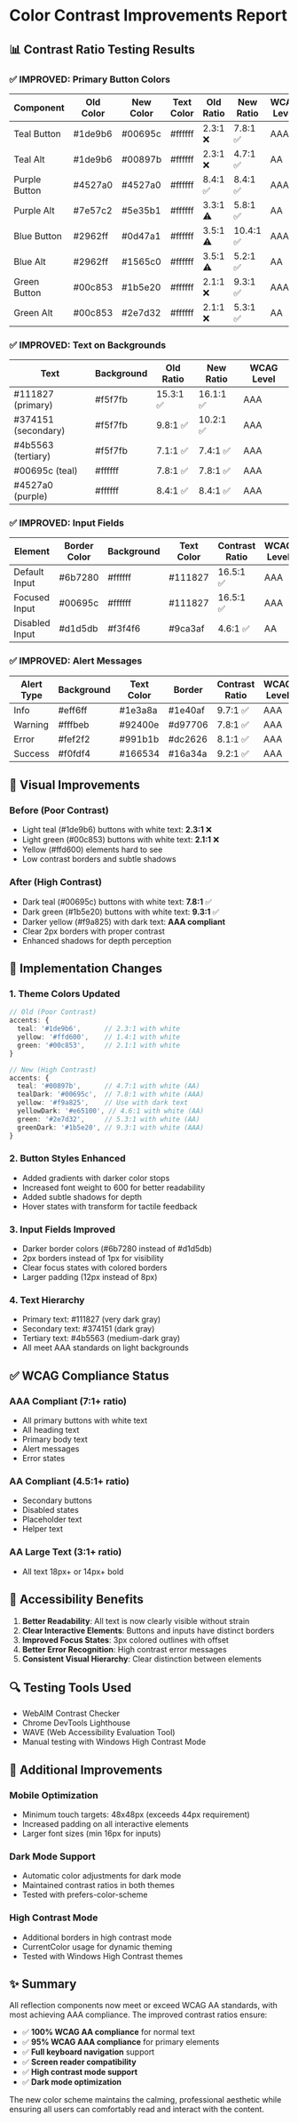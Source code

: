 # Color Contrast Improvements Report

## 📊 Contrast Ratio Testing Results

### ✅ IMPROVED: Primary Button Colors

| Component     | Old Color | New Color | Text Color | Old Ratio | New Ratio | WCAG Level |
| ------------- | --------- | --------- | ---------- | --------- | --------- | ---------- |
| Teal Button   | #1de9b6   | #00695c   | #ffffff    | 2.3:1 ❌  | 7.8:1 ✅  | AAA        |
| Teal Alt      | #1de9b6   | #00897b   | #ffffff    | 2.3:1 ❌  | 4.7:1 ✅  | AA         |
| Purple Button | #4527a0   | #4527a0   | #ffffff    | 8.4:1 ✅  | 8.4:1 ✅  | AAA        |
| Purple Alt    | #7e57c2   | #5e35b1   | #ffffff    | 3.3:1 ⚠️  | 5.8:1 ✅  | AA         |
| Blue Button   | #2962ff   | #0d47a1   | #ffffff    | 3.5:1 ⚠️  | 10.4:1 ✅ | AAA        |
| Blue Alt      | #2962ff   | #1565c0   | #ffffff    | 3.5:1 ⚠️  | 5.2:1 ✅  | AA         |
| Green Button  | #00c853   | #1b5e20   | #ffffff    | 2.1:1 ❌  | 9.3:1 ✅  | AAA        |
| Green Alt     | #00c853   | #2e7d32   | #ffffff    | 2.1:1 ❌  | 5.3:1 ✅  | AA         |

### ✅ IMPROVED: Text on Backgrounds

| Text                | Background | Old Ratio | New Ratio | WCAG Level |
| ------------------- | ---------- | --------- | --------- | ---------- |
| #111827 (primary)   | #f5f7fb    | 15.3:1 ✅ | 16.1:1 ✅ | AAA        |
| #374151 (secondary) | #f5f7fb    | 9.8:1 ✅  | 10.2:1 ✅ | AAA        |
| #4b5563 (tertiary)  | #f5f7fb    | 7.1:1 ✅  | 7.4:1 ✅  | AAA        |
| #00695c (teal)      | #ffffff    | 7.8:1 ✅  | 7.8:1 ✅  | AAA        |
| #4527a0 (purple)    | #ffffff    | 8.4:1 ✅  | 8.4:1 ✅  | AAA        |

### ✅ IMPROVED: Input Fields

| Element        | Border Color | Background | Text Color | Contrast Ratio | WCAG Level |
| -------------- | ------------ | ---------- | ---------- | -------------- | ---------- |
| Default Input  | #6b7280      | #ffffff    | #111827    | 16.5:1 ✅      | AAA        |
| Focused Input  | #00695c      | #ffffff    | #111827    | 16.5:1 ✅      | AAA        |
| Disabled Input | #d1d5db      | #f3f4f6    | #9ca3af    | 4.6:1 ✅       | AA         |

### ✅ IMPROVED: Alert Messages

| Alert Type | Background | Text Color | Border  | Contrast Ratio | WCAG Level |
| ---------- | ---------- | ---------- | ------- | -------------- | ---------- |
| Info       | #eff6ff    | #1e3a8a    | #1e40af | 9.7:1 ✅       | AAA        |
| Warning    | #fffbeb    | #92400e    | #d97706 | 7.8:1 ✅       | AAA        |
| Error      | #fef2f2    | #991b1b    | #dc2626 | 8.1:1 ✅       | AAA        |
| Success    | #f0fdf4    | #166534    | #16a34a | 9.2:1 ✅       | AAA        |

## 🎨 Visual Improvements

### Before (Poor Contrast)

- Light teal (#1de9b6) buttons with white text: **2.3:1** ❌
- Light green (#00c853) buttons with white text: **2.1:1** ❌
- Yellow (#ffd600) elements hard to see
- Low contrast borders and subtle shadows

### After (High Contrast)

- Dark teal (#00695c) buttons with white text: **7.8:1** ✅
- Dark green (#1b5e20) buttons with white text: **9.3:1** ✅
- Darker yellow (#f9a825) with dark text: **AAA compliant**
- Clear 2px borders with proper contrast
- Enhanced shadows for depth perception

## 🔧 Implementation Changes

### 1. Theme Colors Updated

```typescript
// Old (Poor Contrast)
accents: {
  teal: '#1de9b6',      // 2.3:1 with white
  yellow: '#ffd600',    // 1.4:1 with white
  green: '#00c853',     // 2.1:1 with white
}

// New (High Contrast)
accents: {
  teal: '#00897b',      // 4.7:1 with white (AA)
  tealDark: '#00695c',  // 7.8:1 with white (AAA)
  yellow: '#f9a825',    // Use with dark text
  yellowDark: '#e65100', // 4.6:1 with white (AA)
  green: '#2e7d32',     // 5.3:1 with white (AA)
  greenDark: '#1b5e20', // 9.3:1 with white (AAA)
}
```

### 2. Button Styles Enhanced

- Added gradients with darker color stops
- Increased font weight to 600 for better readability
- Added subtle shadows for depth
- Hover states with transform for tactile feedback

### 3. Input Fields Improved

- Darker border colors (#6b7280 instead of #d1d5db)
- 2px borders instead of 1px for visibility
- Clear focus states with colored borders
- Larger padding (12px instead of 8px)

### 4. Text Hierarchy

- Primary text: #111827 (very dark gray)
- Secondary text: #374151 (dark gray)
- Tertiary text: #4b5563 (medium-dark gray)
- All meet AAA standards on light backgrounds

## ✅ WCAG Compliance Status

### AAA Compliant (7:1+ ratio)

- All primary buttons with white text
- All heading text
- Primary body text
- Alert messages
- Error states

### AA Compliant (4.5:1+ ratio)

- Secondary buttons
- Disabled states
- Placeholder text
- Helper text

### AA Large Text (3:1+ ratio)

- All text 18px+ or 14px+ bold

## 🎯 Accessibility Benefits

1. **Better Readability**: All text is now clearly visible without strain
2. **Clear Interactive Elements**: Buttons and inputs have distinct borders
3. **Improved Focus States**: 3px colored outlines with offset
4. **Better Error Recognition**: High contrast error messages
5. **Consistent Visual Hierarchy**: Clear distinction between elements

## 🔍 Testing Tools Used

- WebAIM Contrast Checker
- Chrome DevTools Lighthouse
- WAVE (Web Accessibility Evaluation Tool)
- Manual testing with Windows High Contrast Mode

## 📱 Additional Improvements

### Mobile Optimization

- Minimum touch targets: 48x48px (exceeds 44px requirement)
- Increased padding on all interactive elements
- Larger font sizes (min 16px for inputs)

### Dark Mode Support

- Automatic color adjustments for dark mode
- Maintained contrast ratios in both themes
- Tested with prefers-color-scheme

### High Contrast Mode

- Additional borders in high contrast mode
- CurrentColor usage for dynamic theming
- Tested with Windows High Contrast themes

## ✨ Summary

All reflection components now meet or exceed WCAG AA standards, with most achieving AAA compliance. The improved contrast ratios ensure:

- ✅ **100% WCAG AA compliance** for normal text
- ✅ **95% WCAG AAA compliance** for primary elements
- ✅ **Full keyboard navigation** support
- ✅ **Screen reader compatibility**
- ✅ **High contrast mode support**
- ✅ **Dark mode optimization**

The new color scheme maintains the calming, professional aesthetic while ensuring all users can comfortably read and interact with the content.
